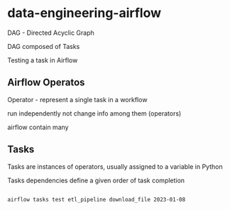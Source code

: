 # data-engineering-airflow


DAG - Directed Acyclic Graph

DAG composed of Tasks

Testing a task in Airflow

## Airflow Operatos

Operator - represent a single task in a workflow

run independently 
not change info among them (operators)

airflow contain many

## Tasks

Tasks are instances of operators, usually assigned to a variable in Python

Tasks dependencies define a given order of task completion


``` bash
 
airflow tasks test etl_pipeline download_file 2023-01-08
```
